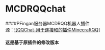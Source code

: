 # MCDRQQchat
####PFingan服务器MCDRQQ机器人插件  
源：[![QQChat-用于连接和的插件MinecraftQQ]](https://github.com/AnzhiZhang/MCDReforgedPlugins/tree/master/.archived/qq_chat)
#### 这是基于原插件的修改版本
